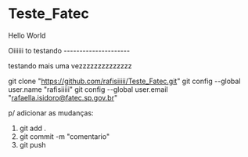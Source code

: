 # Teste_Fatec

Hello World

Oiiiiii to testando ---------------------


testando mais uma vezzzzzzzzzzzzzz

git clone "https://github.com/rafisiiiii/Teste_Fatec.git"
git config --global user.name "rafisiiiii"
git config --global user.email "rafaella.isidoro@fatec.sp.gov.br"

p/ adicionar as mudanças:

1. git add .
2. git commit -m "comentario"
3. git push